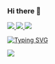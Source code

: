 ### Hi there 👋

<p display="flex">
<a href="https://www.linkedin.com/in/safaebalha/">
 <img src="https://img.shields.io/badge/Safae Balha-0077B5?style=for-the-badge&logo=linkedin&logoColor=white">
</a>
 <a href="mailto:safaabalha58@gmail.com">
  <img src="https://img.shields.io/badge/Safae Balha-D14836?style=for-the-badge&logo=gmail&logoColor=white"/>
 </a>
 <a>
  <img src="https://img.shields.io/badge/Safae 5687-7289DA?style=for-the-badge&logo=discord&logoColor=white" />
 </a>
</p>

[![Typing SVG](https://readme-typing-svg.herokuapp.com?font=Fira+Code&pause=100&color=03F700&width=435&lines=Full+stack+developer;Autodidact;Problem+solve;01010011+01100001+01100110+01100001+01100101+00100000+01000010+01100001+01101100+01101000+01100001+)](https://git.io/typing-svg)
 
![](https://komarev.com/ghpvc/?username=safabalo&color=blueviolet&style=flat-square&label=MY+PROFILE+VIEWS)
